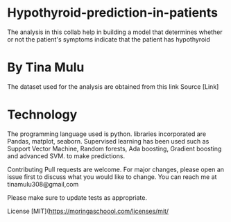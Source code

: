 # Hypothyroid-prediction-in-patients

The analysis in this collab help in building a model that determines whether or not the patient's symptoms indicate that the patient has hypothyroid

# By Tina Mulu
The dataset used for the analysis are obtained from this link 
Source [Link]

# Technology
The programming language used is python. libraries incorporated are Pandas, matplot, seaborn. Supervised learning has been used such as Support Vector Machine, Random forests, 
Ada boosting, Gradient boosting and advanced SVM. to make predictions.

Contributing
Pull requests are welcome. For major changes, please open an issue first to discuss what you would like to change. You can reach me at tinamulu308@gmail,com

Please make sure to update tests as appropriate.

License
[MIT](https://moringaschoool.com/licenses/mit/
